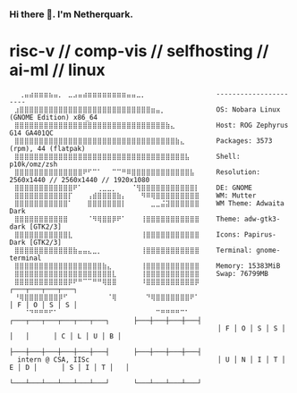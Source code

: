 ### Hi there 👋. I'm Netherquark.



# risc-v // comp-vis // selfhosting // ai-ml // linux

    ⠀⠀⢀⣤⣴⣶⣶⣶⣦⣤⡀⠀⣀⣠⣤⣴⣶⣶⣶⣶⣶⣶⣶⣶⣤⣤⣀⡀⠀⠀⠀⠀⠀⠀⠀⠀⠀⠀⠀⠀   ---------------------- 
    ⠀⣰⣿⣿⣿⣿⣿⣿⣿⣿⣿⣿⣿⣿⣿⣿⣿⣿⣿⣿⣿⣿⣿⣿⣿⣿⣿⣿⣿⣶⣤⡀⠀⠀⠀⠀⠀⠀⠀⠀   OS: Nobara Linux (GNOME Edition) x86_64 
    ⠀⣿⣿⣿⣿⣿⣿⣿⣿⣿⣿⣿⣿⣿⣿⣿⣿⣿⣿⣿⣿⣿⣿⣿⣿⣿⣿⣿⣿⣿⣿⣿⣷⣄⠀⠀⠀⠀⠀⠀   Host: ROG Zephyrus G14 GA401QC
    ⠀⣿⣿⣿⣿⣿⣿⣿⣿⣿⣿⣿⣿⣿⣿⣿⣿⣿⣿⣿⣿⣿⣿⣿⣿⣿⣿⣿⣿⣿⣿⣿⣿⣿⣷⣄⠀⠀⠀⠀   Packages: 3573 (rpm), 44 (flatpak) 
    ⠀⣿⣿⣿⣿⣿⣿⣿⣿⣿⣿⣿⣿⣿⣿⣿⣿⣿⣿⣿⣿⣿⣿⣿⣿⣿⣿⣿⣿⣿⣿⣿⣿⣿⣿⣿⣧⠀⠀⠀   Shell: p10k/omz/zsh
    ⠀⣿⣿⣿⣿⣿⣿⣿⣿⣿⣿⣿⣿⣿⣿⠟⠋⠉⠁⠀⠀⠉⠉⠛⠿⣿⣿⣿⣿⣿⣿⣿⣿⣿⣿⣿⣿⣧⠀⠀   Resolution: 2560x1440 // 2560x1440 // 1920x1080 
    ⠀⣿⣿⣿⣿⣿⣿⣿⣿⣿⣿⣿⣿⠟⠁⠀⠀⠀⢀⣀⣀⡀⠀⠀⠀⠈⢻⣿⣿⣿⣿⣿⣿⣿⣿⣿⣿⣿⡇⠀   DE: GNOME
    ⠀⣿⣿⣿⣿⣿⣿⣿⣿⣿⣿⣿⡏⠀⠀⠀⢠⣾⣿⣿⣿⣿⣷⡄⠀⠀⠀⠻⠿⢿⣿⣿⣿⣿⣿⣿⣿⣿⣿⠀   WM: Mutter 
    ⠀⣿⣿⣿⣿⣿⣿⣿⣿⣿⣿⣿⠁⠀⠀⠀⣿⣿⣿⣿⣿⣿⣿⡇⠀⠀⠀⠀⠀⣀⣀⣬⣽⣿⣿⣿⣿⣿⣿⠀   WM Theme: Adwaita Dark
    ⠀⣿⣿⣿⣿⣿⣿⣿⣿⣿⣿⣿⠀⠀⠀⠀⠈⠻⢿⣿⣿⡿⠟⠁⠀⠀⠀⢸⣿⣿⣿⣿⣿⣿⣿⣿⣿⣿⣿⠀   Theme: adw-gtk3-dark [GTK2/3] 
    ⠀⣿⣿⣿⣿⣿⣿⣿⣿⣿⣿⣿⣇⠀⠀⠀⠀⠀⠀⠀⠀⠀⠀⠀⠀⠀⠀⢸⣿⣿⣿⣿⣿⣿⣿⣿⣿⣿⣿⠀   Icons: Papirus-Dark [GTK2/3] 
    ⠀⣿⣿⣿⣿⣿⣿⣿⣿⣿⣿⣿⣿⣷⣤⣤⣄⣀⡀⠀⠀⠀⠀⠀⠀⠀⠀⢸⣿⣿⣿⣿⣿⣿⣿⣿⣿⣿⣿⠀   Terminal: gnome-terminal 
    ⠀⣿⣿⣿⣿⣿⣿⣿⣿⣿⣿⣿⣿⣿⣿⣿⣿⣿⣿⣷⣄⠀⠀⠀⠀⠀⠀⢸⣿⣿⣿⣿⣿⣿⣿⣿⣿⣿⣿⠀   Memory: 15383MiB 
    ⠀⣿⣿⣿⣿⣿⣿⣿⣿⣿⣿⣿⣿⣿⣿⣿⣿⣿⣿⣿⣿⣇⠀⠀⠀⠀⠀⢸⣿⣿⣿⣿⣿⣿⣿⣿⣿⣿⣿⠀   Swap: 76799MB 
    ⠀⣿⣿⣿⣿⣿⣿⣿⣿⣿⣿⣿⡿⠟⠛⠉⠉⠛⠛⢿⣿⣿⠀⠀⠀⠀⠀⠸⣿⣿⣿⣿⣿⣿⣿⣿⣿⣿⡿⠀                                  ┌───┬───┬───┬───┐
    ⠀⠘⢿⣿⣿⣿⣿⣿⣿⣿⡿⠋⠀⠀⠀⠀⠀⠀⠀⠀⠈⢿⠀⠀⠀⠀⠀⠀⠙⢿⣿⣿⣿⣿⣿⣿⣿⠟⠁⠀                                  │ F │ O │ S │ S │
    ⠀⠀⠀⠈⠙⠛⠛⠛⠋⠁⠀⠀⠀⠀⠀⠀⠀⠀⠀⠀⠀⠀⠀⠀⠀⠀⠀⠀⠀⠀⠉⠛⠛⠛⠛⠉⠁⠀⠀⠀   ┌───┬───┬───┬───┬───┬───┐      ├───┼───┼───┼───┤
                                                        │ F │ O │ S │ S │   │   │      │ C │ L │ U │ B │
                                                        ├───┼───┼───┼───┼───┼───┤      ├───┼───┼───┼───┤          
      intern @ CSA, IISc                                │ U │ N │ I │ T │ E │ D │      │ S │ I │ T │   │          
                                                        └───┴───┴───┴───┴───┴───┘      └───┴───┴───┴───┘           
